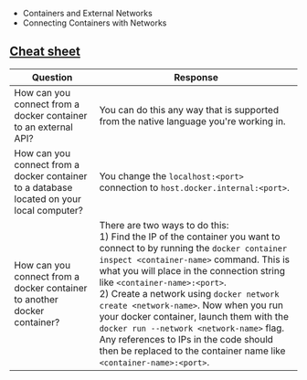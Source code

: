 - Containers and External Networks
- Connecting Containers with Networks
## [Cheat sheet](obsidian://open?vault=docker-compose-kubernetes-course&file=cheatsheets%2FCheat-Sheet-Networks-Requests.pdf)

| Question                                                                                  | Response                                                                                                                                                                                                                                                                                                                                                                                                                                                                                                                                        |
| ----------------------------------------------------------------------------------------- | ----------------------------------------------------------------------------------------------------------------------------------------------------------------------------------------------------------------------------------------------------------------------------------------------------------------------------------------------------------------------------------------------------------------------------------------------------------------------------------------------------------------------------------------------- |
| How can you connect from a docker container to an external API?                           | You can do this any way that is supported from the native language you're working in.                                                                                                                                                                                                                                                                                                                                                                                                                                                           |
| How can you connect from a docker container to a database located on your local computer? | You change the `localhost:<port>` connection to `host.docker.internal:<port>`.                                                                                                                                                                                                                                                                                                                                                                                                                                                                  |
| How can you connect from a docker container to another docker container?                  | There are two ways to do this:<br>1) Find the IP of the container you want to connect to by running the `docker container inspect <container-name>` command. This is what you will place in the connection string like `<container-name>:<port>`.<br>2) Create a network using `docker network create <network-name>`. Now when you run your docker container, launch them with the `docker run --network <network-name>` flag. Any references to IPs in the code should then be replaced to the container name like `<container-name>:<port>`. |
